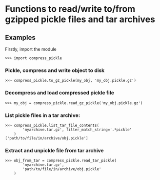 # Functions to read/write to/from gzipped pickle files and tar archives

## Examples

Firstly, import the module

```
>>> import compress_pickle
```

### Pickle, compress and write object to disk

```
>>> compress_pickle.to_gz_pickle(my_obj, 'my_obj.pickle.gz')
```

### Decompress and load compressed pickle file

```
>>> my_obj = compress_pickle.read_gz_pickle('my_obj.pickle.gz')
```

### List pickle files in a tar archive:

```
>>> compress_pickle.list_tar_file_contents(
        'myarchive.tar.gz', filter_match_string='.*pickle'
    )
['path/to/file/in/archive/obj.pickle']
```

### Extract and unpickle file from tar archive

```
>>> obj_from_tar = compress_pickle.read_tar_pickle(
        'myarchive.tar.gz', 
        'path/to/file/in/archive/obj.pickle'
    )
```

